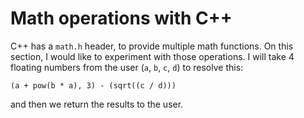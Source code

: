 # Math operations with C++

C++ has a `math.h` header, to provide multiple math functions. On this section, I would like to experiment with those operations. I will take
4 floating numbers from the user (`a`, `b`, `c`, `d`) to resolve this:

```
(a + pow(b * a), 3) - (sqrt((c / d)))
```

and then we return the results to the user.

